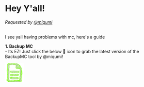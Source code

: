 # Hey Y'all! 
###### Requested by [@miqumi](https://github.com/miqumi)

I see yall having problems with mc, here's a guide

**1. Backup MC**  
	- Its EZ! Just click the below 📄 icon to grab the latest
	version of the BackupMC tool by @miqumi!

 [![download](../assets/document_backupmc.png)](https://cdn.discordapp.com/attachments/1010814391555457155/1135472253757309008/mcbackup.bat)
